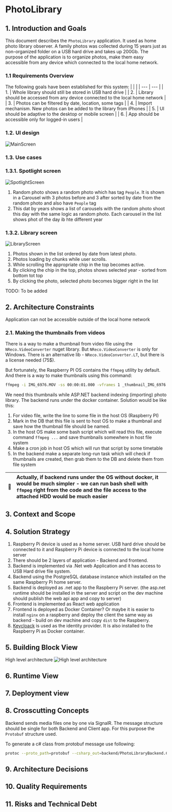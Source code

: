 # PhotoLibrary

## 1. Introduction and Goals

This document describes the `PhotoLibrary` application. It used as home photo library observer. A family photos was collected during 15 years just as non-organized folder on a USB hard drive and takes up 200Gb. The purpose of the application is to organize photos, make them easy accessible from any device which connected to the local home network.

### 1.1 Requirements Overview

The following goals have been established for this system:
| | |
| --- | --- |
| 1. | Whole library should still be stored in USB hard drive |
| 2. | Library should be accessed from any device connected to the local home network |
| 3. | Photos can be filtered by date, location, some tags |
| 4. | Import mechanism. New photos can be added to the library from iPhones |
| 5. | UI should be adaptive to the desktop or mobile screen |
| 6. | App should be accessible only for logged-in users |

### 1.2. UI design

![MainScreen](./img/MainScreen.png)

### 1.3. Use cases

### 1.3.1. Spotlight screen

![SpotlightScreen](./img/Spotlight%20screen.png)

1. Random photo shows a random photo which has tag `People`. It is shown in a Carousel with 3 photos before and 3 after sorted by date from the random photo and also have `People` tag
2. This dat by years shows a list of carousels with the random photo shoot this day with the same logic as random photo. Each carousel in the list shows phot of the day ib hte different year

### 1.3.2. Library screen

![LibraryScreen](./img/LibraryScreen.png)

1. Photos shown in the list ordered by date from latest photo.
2. Photos loading by chunks while user scrolls.
3. While scrolling the appropriate chip in the top becomes active.
4. By clicking the chip in the top, photos shows selected year - sorted from bottom tot top
5. By clicking the photo, selected photo becomes bigger right in the list

TODO: To be added

## 2. Architecture Constraints

Application can not be accessible outside of the local home network

### 2.1. Making the thumbnails from videos

There is a way to make a thumbnail from video file using the `NReco.VideoConverter` nuget library. But `NReco.VideoConverter` is only for Windows. There is an alternative lib - `NReco.VideoConverter.LT`, but there is a license needed (75$).

But fortunately, the Raspberry PI OS contains the `ffmpeg` utility by default. And there is a way to make thumbnails using this command:

```bash
ffmpeg -i IMG_6976.MOV -ss 00:00:01.000 -vframes 1 _thumbnail_IMG_6976.jpg
```

We need this thumbnails while ASP.NET backend indexing (importing) photo library. The backend runs under the docker container.
Solution would be like this:

1. For video file, write the line to some file in the host OS (Raspberry PI)
2. Mark in the DB that this file is sent to host OS to make a thumbnail and save how the thumbnail file should be named.
3. In the host OS make some bash script which will read this file, execute command `ffmpeg ...` and save thumbnails somewhere in host file system
4. Make a cron job in host OS which will run that script by some timetable
5. In the backend make a separate long-run task which will check if thumbnails are created, then grab them to the DB and delete them from file system

| :memo: | Actually, if backend runs under the OS without docker, it would be much simpler - we can run bash shell with `ffmpeg` right from the code and the file access to the attached HDD would be much easier |
| ------ | :----------------------------------------------------------------------------------------------------------------------------------------------------------------------------------------------------- |

## 3. Context and Scope

## 4. Solution Strategy

1. Raspberry Pi device is used as a home server. USB hard drive should be connected to it and Raspberry Pi device is connected to the local home server
2. There should be 2 layers of application - Backend and frontend.
3. Backend is implemented via .Net web Application and it has access to USB Hard drive file system.
4. Backend using the PostgreSQL database instance which installed on the same Raspberry Pi home server.
5. Backend is deployed as .net app to the Raspberry Pi server. (the asp.net runtime should be installed in the server and script on the dev machine should publish the web api app and copy to server)
6. Frontend is implemented as React web application
7. Frontend is deployed as Docker Container? Or maybe it is easier to install `nginx` on a raspberry and deploy the client the same way as backend - build on dev machine and copy `dist` to the Raspberry.
8. [Keycloack](https://www.keycloak.org/) is used as the identity provider. It is also installed to the Raspberry Pi as Docker container.

## 5. Building Block View

High level architecture
![High level architecture](./img/HighLevel.png)

## 6. Runtime View

## 7. Deployment view

## 8. Crosscutting Concepts

Backend sends media files one by one via SignalR. The message structure should be single for both Backend and Client app. For this purpose the `Protobuf` structure used.

To generate a c# class from protobuf message use following:

```bash
protoc --proto_path=protobuf --csharp_out=backend/PhotoLibraryBackend.Common --csharp_opt=base_namespace=PhotoLibraryBackend.Common media-info.proto
```

## 9. Architecture Decisions

## 10. Quality Requirements

## 11. Risks and Technical Debt
